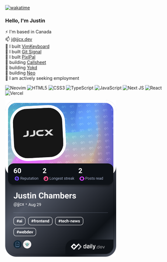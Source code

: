 [![wakatime](https://wakatime.com/badge/user/0ea7000e-4ae9-4473-9328-30dafb5cccb3.svg)](https://wakatime.com/@0ea7000e-4ae9-4473-9328-30dafb5cccb3)

### Hello, I'm Justin

⚡ I'm based in Canada<br>
📫 j@jjcx.dev<br>
🔭 I built [VimKeyboard](https://www.github.com/jjcxdev/vim) <br>
🔭 I built [Git Signal](https://github.com/jjcxdev/gitsignal)<br>
🔭 I built [PixlPal](https://pixlpal.vercel.app/)<br>
🔭 building [Callsheet](https://github.com/jjcxdev/callsheet)<br>
🔭 building [Yokd](https://github.com/jjcxdev/yokd)<br>
🔭 building [Neo](https://github.com/jjcxdev/neo)<br>
🤔 I am actively seeking employment<br>

![Neovim](https://img.shields.io/badge/NeoVim-%2357A143.svg?&style=for-the-badge&logo=neovim&logoColor=white)
![HTML5](https://img.shields.io/badge/HTML5-E34F26?style=for-the-badge&logo=html5&logoColor=white)
![CSS3](https://img.shields.io/badge/CSS3-1572B6?style=for-the-badge&logo=css3&logoColor=white)
![TypeScript](https://img.shields.io/badge/TypeScript-007ACC?style=for-the-badge&logo=typescript&logoColor=white)
![JavaScript](https://img.shields.io/badge/JavaScript-F7DF1E?style=for-the-badge&logo=javascript&logoColor=black)
![Next JS](https://img.shields.io/badge/Next-black?style=for-the-badge&logo=next.js&logoColor=white)
![React](https://img.shields.io/badge/React-20232A?style=for-the-badge&logo=react&logoColor=61DAFB)
![Vercel](https://img.shields.io/badge/Vercel-000000?style=for-the-badge&logo=vercel&logoColor=white)

<a href="https://app.daily.dev/jjcx"><img src="./devcard.png" width="356" alt="Francesco's Dev Card"/></a>



<!--
**jjcxdev/jjcxdev** is a ✨ _special_ ✨ repository because its `README.md` (this file) appears on your GitHub profile.

Here are some ideas to get you started:

- 🔭 I’m currently working on ...
- 🌱 I’m currently learning ...
- 👯 I’m looking to collaborate on ...
- 🤔 I’m looking for help with ...
- 💬 Ask me about ...
- 📫 How to reach me: ...
- 😄 Pronouns: ...
- ⚡ Fun fact: ...
-->
